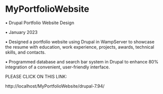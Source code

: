 # MyPortfolioWebsite

• Drupal Portfolio Website Design		

• January 2023  

• Designed a portfolio website using Drupal in WampServer to showcase the resume with education, work experience, projects, awards, technical skills, and contacts.

• Programmed database and search bar system in Drupal to enhance 80% integration of a convenient, user-friendly interface.  


PLEASE CLICK ON THIS LINK:

http://localhost/MyPortfolioWebsite/drupal-7.94/
